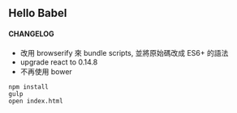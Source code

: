 ## Hello Babel

#### CHANGELOG

- 改用 browserify 來 bundle scripts, 並將原始碼改成 ES6+ 的語法
- upgrade react to 0.14.8
- 不再使用 bower

```
npm install
gulp
open index.html
```
